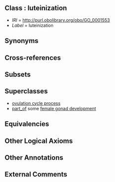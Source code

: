 
## Class : luteinization

 * *IRI* = http://purl.obolibrary.org/obo/GO_0001553
 * *Label* = luteinization

## Synonyms


## Cross-references


## Subsets


## Superclasses

 * [ovulation cycle process](../../GO/02/GO_0022602.md)
 * [part_of](../../BFO/50/BFO_0000050.md) some [female gonad development](../../GO/85/GO_0008585.md)

## Equivalencies


## Other Logical Axioms


## Other Annotations


## External Comments

